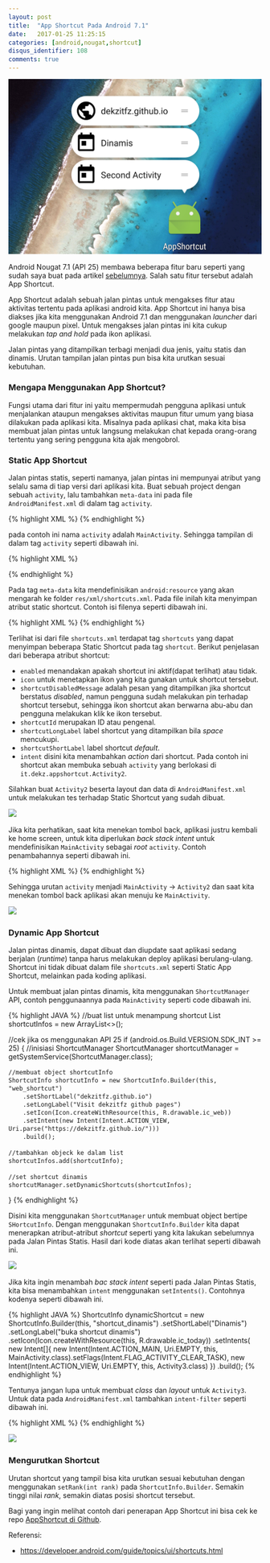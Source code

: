 ```yaml
---
layout: post
title:  "App Shortcut Pada Android 7.1"
date:   2017-01-25 11:25:15 
categories: [android,nougat,shortcut]
disqus_identifier: 108
comments: true
---
```


<img src="https://raw.githubusercontent.com/dekzitfz/dekzitfz.github.io/master/img/posts/Screenshot_20170124-150952.png" width="600">

Android Nougat 7.1 (API 25) membawa beberapa fitur baru seperti yang sudah saya buat pada artikel [sebelumnya][sebelumnya]. Salah satu fitur tersebut adalah App Shortcut.

<!--more-->

App Shortcut adalah sebuah jalan pintas untuk mengakses fitur atau aktivitas tertentu pada aplikasi android kita. App Shortcut ini hanya bisa diakses jika kita menggunakan Android 7.1 dan menggunakan *launcher* dari google maupun pixel. Untuk mengakses jalan pintas ini kita cukup melakukan *tap and hold* pada ikon aplikasi.

Jalan pintas yang ditampilkan terbagi menjadi dua jenis, yaitu statis dan dinamis. Urutan tampilan jalan pintas pun bisa kita urutkan sesuai kebutuhan.

### Mengapa Menggunakan App Shortcut?

Fungsi utama dari fitur ini yaitu mempermudah pengguna aplikasi untuk menjalankan ataupun mengakses aktivitas maupun fitur umum yang biasa dilakukan pada aplikasi kita. Misalnya pada aplikasi chat, maka kita bisa membuat jalan pintas untuk  langsung melakukan chat kepada orang-orang tertentu yang sering pengguna kita ajak mengobrol.

### Static App Shortcut

Jalan pintas statis, seperti namanya, jalan pintas ini mempunyai atribut yang selalu sama di tiap versi dari aplikasi kita. Buat sebuah project dengan sebuah `activity`, lalu tambahkan `meta-data` ini pada file `AndroidManifest.xml` di dalam tag `activity`.

{% highlight XML %}
<meta-data
android:name="android.app.shortcuts"
android:resource="@xml/shortcuts" />
{% endhighlight %}

pada contoh ini nama `activity` adalah `MainActivity`. Sehingga tampilan  di dalam tag `activity` seperti dibawah ini.

{% highlight XML %}
<!-- sisa kode tidak ditampilkan -->
<activity android:name=".MainActivity">
	<intent-filter>
		<action android:name="android.intent.action.MAIN" />
		<category android:name="android.intent.category.LAUNCHER" />
	</intent-filter>
	<meta-data
		android:name="android.app.shortcuts"
		android:resource="@xml/shortcuts" />
</activity>
<!-- sisa kode tidak ditampilkan -->
{% endhighlight %}

Pada tag `meta-data` kita mendefinisikan `android:resource` yang akan mengarah ke folder `res/xml/shortcuts.xml`. Pada file inilah kita menyimpan atribut static shortcut. Contoh isi filenya seperti dibawah ini.

{% highlight XML %}
<shortcuts xmlns:android="http://schemas.android.com/apk/res/android">
    <shortcut
        android:enabled="true"
        android:icon="@drawable/ic_today"
        android:shortcutDisabledMessage="@string/disabled_message"
        android:shortcutId="shortcut1"
        android:shortcutLongLabel="@string/long_label"
        android:shortcutShortLabel="@string/short_label">
        <intent
            android:action="android.intent.action.VIEW"
            android:targetClass="it.dekz.appshortcut.Activity2"
            android:targetPackage="it.dekz.appshortcut" />
    </shortcut>
</shortcuts>
{% endhighlight %}

Terlihat isi dari file `shortcuts.xml` terdapat tag `shortcuts` yang dapat menyimpan beberapa Static Shortcut pada tag `shortcut`. Berikut penjelasan dari beberapa atribut shortcut:

- `enabled` menandakan apakah shortcut ini aktif(dapat terlihat) atau tidak.
- `icon` untuk menetapkan ikon yang kita gunakan untuk shortcut tersebut.
- `shortcutDisabledMessage` adalah pesan yang ditampilkan jika shortcut berstatus *disabled*, namun pengguna sudah melakukan pin terhadap shortcut tersebut, sehingga ikon shortcut akan berwarna abu-abu dan pengguna melakukan klik ke ikon tersebut.
- `shortcutId` merupakan ID atau pengenal.
- `shortcutLongLabel` label shortcut yang ditampilkan bila *space* mencukupi.
- `shortcutShortLabel` label shortcut *default*.
- `intent` disini kita menambahkan *action* dari shortcut. Pada contoh ini shortcut akan membuka sebuah `activity` yang berlokasi di `it.dekz.appshortcut.Activity2`.

Silahkan buat `Activity2` beserta layout dan data di `AndroidManifest.xml` untuk melakukan tes terhadap Static Shortcut yang sudah dibuat.

![](http://i.giphy.com/PpYLEOdmEa4Gk.gif)

Jika kita perhatikan, saat kita menekan tombol back, aplikasi justru kembali ke home screen, untuk kita diperlukan *back stack intent* untuk mendefinisikan `MainActivity` sebagai *root* `activity`. Contoh penambahannya seperti dibawah ini.

{% highlight XML %}
<shortcut
        android:enabled="true"
        android:icon="@drawable/ic_today"
        android:shortcutDisabledMessage="@string/disabled_message"
        android:shortcutId="shortcut1"
        android:shortcutLongLabel="@string/long_label"
        android:shortcutShortLabel="@string/short_label">
	<intent
		android:action="android.intent.action.MAIN"
		android:targetClass="it.dekz.appshortcut.MainActivity"
		android:targetPackage="it.dekz.appshortcut"/>
	<intent
		android:action="android.intent.action.VIEW"
		android:targetClass="it.dekz.appshortcut.Activity2"
		android:targetPackage="it.dekz.appshortcut" />
</shortcut>
{% endhighlight %}

Sehingga urutan `activity` menjadi `MainActivity` -> `Activity2` dan saat kita menekan tombol back aplikasi akan menuju ke `MainActivity`.

![](http://i.giphy.com/bHevdDI2lxopa.gif)

### Dynamic App Shortcut

Jalan pintas dinamis, dapat dibuat dan diupdate saat aplikasi sedang berjalan (*runtime*) tanpa harus melakukan deploy aplikasi berulang-ulang. Shortcut ini tidak dibuat dalam file `shortcuts.xml` seperti Static App Shortcut, melainkan pada koding aplikasi.

Untuk membuat jalan pintas dinamis, kita menggunakan `ShortcutManager` API, contoh penggunaannya pada `MainActivity` seperti code dibawah ini.

{% highlight JAVA %}
//buat list untuk menampung shortcut
List<ShortcutInfo> shortcutInfos = new ArrayList<>();

//cek jika os menggunakan API 25
if (android.os.Build.VERSION.SDK_INT >= 25) {
	//inisiasi ShortcutManager
	ShortcutManager shortcutManager = getSystemService(ShortcutManager.class);

	//membuat object shortcutInfo
	ShortcutInfo shortcutInfo = new ShortcutInfo.Builder(this, "web_shortcut")
		.setShortLabel("dekzitfz.github.io")
		.setLongLabel("Visit dekzitfz github pages")
		.setIcon(Icon.createWithResource(this, R.drawable.ic_web))
		.setIntent(new Intent(Intent.ACTION_VIEW, Uri.parse("https://dekzitfz.github.io/")))
		.build();

	//tambahkan objeck ke dalam list
	shortcutInfos.add(shortcutInfo);
	
	//set shortcut dinamis
	shortcutManager.setDynamicShortcuts(shortcutInfos);
}
{% endhighlight %}

Disini kita menggunakan `ShortcutManager` untuk membuat object bertipe `SHortcutInfo`. Dengan menggunakan `ShortcutInfo.Builder` kita dapat menerapkan atribut-atribut *shortcut* seperti yang kita lakukan sebelumnya pada Jalan Pintas Statis. Hasil dari kode diatas akan terlihat seperti dibawah ini.

![](http://i.giphy.com/tSW98Qr9Xy4Uw.gif)

Jika kita ingin menambah *bac stack intent* seperti pada Jalan Pintas Statis, kita bisa menambahkan `intent` menggunakan `setIntents()`. Contohnya kodenya seperti dibawah ini.

{% highlight JAVA %}
ShortcutInfo dynamicShortcut = new ShortcutInfo.Builder(this, "shortcut_dinamis")
                    .setShortLabel("Dinamis")
                    .setLongLabel("buka shortcut dinamis")
                    .setIcon(Icon.createWithResource(this, R.drawable.ic_today))
                    .setIntents(
                            new Intent[]{
                                    new Intent(Intent.ACTION_MAIN, Uri.EMPTY, this, MainActivity.class).setFlags(Intent.FLAG_ACTIVITY_CLEAR_TASK),
                                    new Intent(Intent.ACTION_VIEW, Uri.EMPTY, this, Activity3.class)
                            })
                    .build();
{% endhighlight %}

Tentunya jangan lupa untuk membuat *class* dan *layout* untuk `Activity3`. Untuk data pada `AndroidManifest.xml` tambahkan `intent-filter` seperti dibawah ini.

{% highlight XML %}
<activity
	android:name=".Activity3"
	android:label="Dynamic shortcut activity">
	<intent-filter>
		<action android:name="it.dekz.appshortcut.OPEN_DYNAMIC_SHORTCUT" />
		<category android:name="android.intent.category.DEFAULT" />
	</intent-filter>
</activity>
{% endhighlight %}

![](http://i.giphy.com/tv8chky4Go4cE.gif)

### Mengurutkan Shortcut

Urutan shortcut yang tampil bisa kita urutkan sesuai kebutuhan dengan menggunakan `setRank(int rank)` pada `ShortcutInfo.Builder`. Semakin tinggi nilai *rank*, semakin diatas posisi shortcut tersebut.

Bagi yang ingin melihat contoh dari penerapan App Shortcut ini bisa cek ke repo [AppShortcut di Github][github].

Referensi:

- https://developer.android.com/guide/topics/ui/shortcuts.html

[sebelumnya]: https://dekzitfz.github.io/articles/2016-10/sekilas-android-7-1
[github]: https://github.com/dekzitfz/AppShortcut